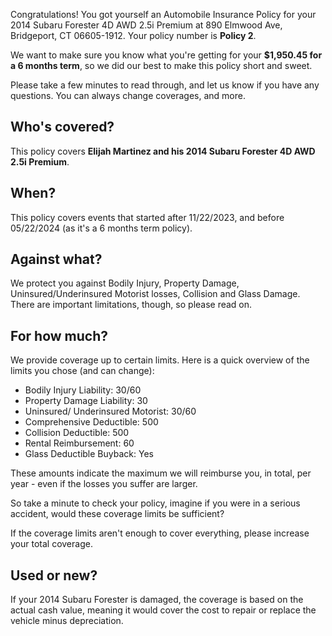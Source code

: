 Congratulations! You got yourself an Automobile Insurance Policy for your 2014 Subaru Forester 4D AWD 2.5i Premium at 890 Elmwood Ave, Bridgeport, CT 06605-1912. Your policy number is **Policy 2**.

We want to make sure you know what you're getting for your **$1,950.45 for a 6 months term**, so we did our best to make this policy short and sweet.

Please take a few minutes to read through, and let us know if you have any questions. You can always change coverages, and more.

## Who's covered?
This policy covers **Elijah Martinez and his 2014 Subaru Forester 4D AWD 2.5i Premium**.

## When?
This policy covers events that started after 11/22/2023, and before 05/22/2024 (as it's a 6 months term policy).

## Against what?
We protect you against Bodily Injury, Property Damage, Uninsured/Underinsured Motorist losses, Collision and Glass Damage. There are important limitations, though, so please read on.

## For how much?
We provide coverage up to certain limits. Here is a quick overview of the limits you chose (and can change):

- Bodily Injury Liability: 30/60
- Property Damage Liability: 30
- Uninsured/ Underinsured Motorist: 30/60
- Comprehensive Deductible: 500
- Collision Deductible: 500
- Rental Reimbursement: 60
- Glass Deductible Buyback: Yes

These amounts indicate the maximum we will reimburse you, in total, per year - even if the losses you suffer are larger.

So take a minute to check your policy, imagine if you were in a serious accident, would these coverage limits be sufficient?

If the coverage limits aren't enough to cover everything, please increase your total coverage.

## Used or new?
If your 2014 Subaru Forester is damaged, the coverage is based on the actual cash value, meaning it would cover the cost to repair or replace the vehicle minus depreciation.